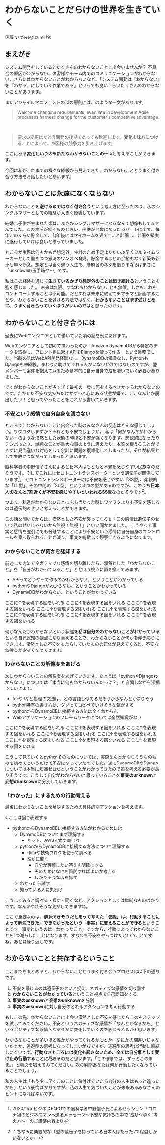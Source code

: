 ﻿# わからないことだらけの世界を生きていく


<div class="flushright">伊藤 いづみ(@izumii19)</div>


## まえがき


システム開発をしているとたくさんのわからないことに出会いませんか？
不具合の原因がわからない、お客様やチーム内でのコミュニケーションがわからない、さらにはわからないことがわからないなど、「システム開発は『わからない』を『わかる』にしていく作業である」といっても良いくらいたくさんのわからないことがあります。


またアジャイルマニフェストの12の原則にはこのような一文があります。


>Welcome changing requirements, even late in development.Agile processes harness change for the customer's competitive advantage.

<br>

>要求の変更はたとえ開発の後期であっても歓迎します。**変化を味方につける**ことによって、お客様の競争力を引き上げます。 


ここにある**変化というのも新たなわからないことの一つ**と考えることができます。


今回は私がこれまでの様々な経験から見えてきた、わからないこととうまく付き合う方法をお話したいと思います。


## わからないことは永遠になくならない
わからないことを**避けるのではなく付き合う**という考え方に至ったのは、私のシングルマザーとしての経験が大きく影響しています。


結婚し子供が生まれた頃は、まさかシングルマザーになるなんて想像もしてませんでした。この生活が続くものと思い、子供が何歳になったらパートに出て、毎年このくらい貯金して、何年後にはマイホームを建てて…と計画し、計画を堅実に遂行していけば良いと思っていました。


ところが実際は何もかもが想定外。生計のため予定よりだいぶ早くフルタイムワーカーとして働きつつ怒涛のワンオペ育児。貯金するほどの余裕もなく新築も新車も早々断念。想定とは全く違う人生で、彦麻呂のネタを借りるならばまさに「unknownの玉手箱や〜」です。


私はこの経験を通じて**生きているかぎり想定外のことは起き続ける**ということを強く感じました。
未来は無限、すなわちわからないことも無限。しかもこれをコントロールすることは不可能。だとすれば未来に備えてチマチマと計画することや、わからないことを避ける方法ではなく、**わからないことはまず受けとめて、うまく付き合っていくほうがいいのでは**と思ったのです。




## わからないことと付き合うには


過去にWebエンジニアとして働いていた頃の話を例にあげます。

Webエンジニアとして初めて携わったのが「Amazon DynamoDBから特定のデータを取得し、フロント側に返すAPIをDjangoを使って作る」という業務でした。当時の私はWebAPI開発経験なし、DynamoDBの知識なし、PythonもDjangoも未経験。まわりに助けてくれる人がいないわけではないのですが、他メンバーも案件を抱えているため基本的に自分自身で船を漕いでいく必要がありました。

ですがわからないことが多すぎて最初の一歩に何をするべきかすらわからないのです。ただただ不安な気持ちだけがずっと心にある状態が嫌で、ここなんとか脱出したい！と思ってやったことをこれから書いていきます。


### 不安という感情で自分自身を潰さない


ところで、わからないことと出会った時のみなさんの反応はどんな感じでしょう。ワクワクしますか？それとも不安でしょうか。
私は「何がなんだかわからない」のような漠然とした状態の時ほど不安が強くなります。悲観的になったりテンパったり、単純なことが重大な事のように思えたり、本質を捉えることができずに見当違いな対応をして余計に問題を複雑化してしまったり。それが結果として失敗につながってしまったと思います。


脳科学者の中野信子さんによると日本人はもともと不安を感じやすい民族なのだそうです。そしてこれにはセロトニントランスポーターという遺伝子が関係しています[^nakano]。
セロトニントランスポーターには不安を感じやすい「SS型」、楽観的な「LL型」、その中間の「SL型」という３つの型があるのですが、このうち**日本人のなんと7割近くが不安を感じやすいといわれるSS型**なのだそうです[^ll]。

[^nakano]: 2020/11/5 ビジネスEXPOでの脳科学者中野信子氏によるセッション「コロナ禍のビジネスマンへ送るメッセージ〜不安な気持ちの中で“成功へ導く”考え方〜」のご講演内容より

[^ll]: ：ちなみに楽観的なLL型の遺伝子を持っている日本人はたった2%程度しかいないとか。

つまり、私達がわからないことにぶち当たった時にワクワクよりも不安を感じるのは遺伝的のせいと考えることができます。

この話を聞いてからは、漠然とした不安が襲ってくると「この感情は遺伝子のせいで私のせいじゃないから無視！無視！」といい聞かせました。
こうやって事実と感情を強引にでも分離することにより不安という感情に自分自身のコントロールを乗っ取られることが減り、事実を俯瞰して観察できるようになります。


### わからないことが何かを認知する
前述した方法でネガティブな感情を切り離したら、漠然とした「わからないこと」を「自分がわかっていること」とという視点に置き換えてみます。


* APIってどうやって作るのかわからない、ということがわかっている
* pythonやDjangoがわからない、ということがわかっている
* DynamoDBがわからない、ということがわかっている




ここに↑を表現する図をいれる
ここに↑を表現する図をいれる
ここに↑を表現する図をいれる
ここに↑を表現する図をいれる
ここに↑を表現する図をいれる
ここに↑を表現する図をいれる
ここに↑を表現する図をいれる
ここに↑を表現する図をいれる


何がなんだかわからないという状態を**私は自分のわからないことがわかっている**という自己認知の視点に切り替えることで、わからないことが何かを浮き彫りにできます。漠然とした不安をもたらしていたものの正体が見えてくると、不安な気持ちが少なくなってきます。




### わからないことの解像度をあげる
次にわからないことの解像度をあげていきます。たとえば「pythonやDjangoわからない」については「本当に何もわからないんだっけ？」と自問しながら深掘っていきます。


* forやifなど処理の文法は、どの言語も似てるだろうからなんとかなりそう
* python特有の書き方は、ググってコピペでいけそうな気がする
* pythonからDynamoDBに接続する方法は全くわからん
* Webアプリケーションのフレームワークについては全然知識がない


ここに↑を表現する図をいれる
ここに↑を表現する図をいれる
ここに↑を表現する図をいれる
ここに↑を表現する図をいれる
ここに↑を表現する図をいれる
ここに↑を表現する図をいれる
ここに↑を表現する図をいれる
ここに↑を表現する図をいれる




こうして見ていくとpythonそのものについては、実際なんとかなりそうなのものを初めてというだけで不安になっていたのでした。逆にDynamoDBやDjangoについては本当に知識ゼロだということがわかってきたので策を考える必要がありそうです。こうして自分がわからないと思っていることを**事実のunknown**と**妄想のunknown**に分別していきます。




### 「わかった」にするための行動考える
最後にわからないことを解決するための具体的なアクションを考えます。


↓ここは図で表現する
* pythonからDynamoDBに接続する方法がわかるためには
   * DynamoDBについてまず理解する
      * ネット、AWS公式で調べる
   * pythonからDynamoDBに接続する方法について理解する
      * Qiitaや技術ブロクを使って調べる
      * 誰かに聞く
         * 自分が理解したい答えを明確にする
         * そのためになにを質問すればよいか考える
         * わかりそうな人を探す
   * わかったら試す
   * 知っている人に丸投げ


こうしてみると調べる・探す・聞くなど、アクションとしては単純なものばかりです。なんかやれそうな気がしてきますね。

ここで重要なのは、**解決できそうだと思って考えた「仮説」は、行動することによって解決できた／できなかったという「事実」に変えることができる**ということです。事実というのは「わかったこと」ですから、行動によってわからないことを1つ減らしたことになります。すなわち不安をやっつけたということですね。あとは繰り返しです。


## わからないことと共存するということ
ここまでをまとめると、わからないこととうまく付き合うプロセスは以下の通りです。


1. 不安を感じるのは遺伝子のせいと捉え、ネガティブな感情を切り離す
2. **わからないことがわかっている**ということ視点で自己認知をする
3. **事実のunknown**と**妄想のunknown**を分別
4. **事実のunknown**に対し自分のとれるアクションを考え行動する




もしこの先、わからないことに出会い漠然とした不安を感じたらこの４ステップを試してみてください。不安というネガティブな感情が「なんとかなるかも」というポジティブな感情へなだらかに変化していくのを感じられるかと思います。


わからないことが多いほど誰かがやってくれるかもとか、なにかの間違いじゃないかとか、逃避型の思考になってしまいがちですが、逃避型の思考は行動に直結しにくいです。**行動なきところには変化も起きないため、全ては自分事として受け止め行動することに尽きる**のだと思います。「このままでは、ずっとこのまま。」と呪文を唱えてみてください。次の瞬間あなたは何か行動したくなっていることでしょう。


私の人生は「もう少し早くこのことに気付けていたら自分の人生はもっと違ったかも」という後悔ばかりですが、私の人生で気づいたことが未来あるみなさんのヒントになれば幸いです。